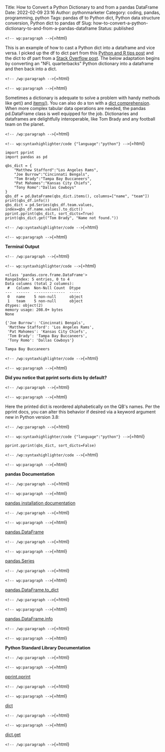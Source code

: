 Title: How to Convert a Python Dictionary to and from a pandas DataFrame
Date: 2022-02-09 23:16
Author: pythonmarketer
Category: coding, pandas, programming, python
Tags: pandas df to Python dict, Python data structure conversion, Python dict to pandas df
Slug: how-to-convert-a-python-dictionary-to-and-from-a-pandas-dataframe
Status: published

`<!-- wp:paragraph -->`{=html}

This is an example of how to cast a Python dict into a dataframe and vice versa. I picked up the df to dict part from this [Python and R tips post](https://cmdlinetips.com/2021/04/convert-two-column-values-from-pandas-dataframe-to-a-dictionary/#:~:text=Another%20approach%20to%20convert%20two,all%20columns%20in%20the%20dataframe.) and the dict to df part from a [Stack Overflow post](https://stackoverflow.com/questions/18837262/convert-python-dict-into-a-dataframe). The below adaptation begins by converting an "NFL quarterbacks" Python dictionary into a dataframe and then back into a dict.

`<!-- /wp:paragraph -->`{=html}

`<!-- wp:paragraph -->`{=html}

Sometimes a dictionary is adequate to solve a problem with handy methods like get() and [items()](https://docs.python.org/3/tutorial/datastructures.html#looping-techniques). You can also do a ton with a [dict comprehension](https://www.python.org/dev/peps/pep-0274/). When more complex tabular data operations are needed, the pandas pd.DataFrame class is well equipped for the job. Dictionaries and dataframes are delightfully interoperable, like Tom Brady and any football team on the planet.

`<!-- /wp:paragraph -->`{=html}

`<!-- wp:syntaxhighlighter/code {"language":"python"} -->`{=html}

``` wp-block-syntaxhighlighter-code
import pprint
import pandas as pd

qbs_dict = {
    "Matthew Stafford":"Los Angeles Rams",
    "Joe Burrow":"Cincinnati Bengals",
    "Tom Brady":"Tampa Bay Buccaneers",
    "Pat Mahomes":"Kansas City Chiefs",
    "Tony Romo":"Dallas Cowboys"
}
qbs_df = pd.DataFrame(qbs_dict.items(), columns=["name", "team"])
print(qbs_df.info())
qbs_dict = pd.Series(qbs_df.team.values, index=qbs_df.name.values).to_dict()
pprint.pprint(qbs_dict, sort_dicts=True)
print(qbs_dict.get("Tom Brady", "Name not found."))
```

`<!-- /wp:syntaxhighlighter/code -->`{=html}

`<!-- wp:paragraph -->`{=html}

**Terminal Output**

`<!-- /wp:paragraph -->`{=html}

`<!-- wp:syntaxhighlighter/code -->`{=html}

``` wp-block-syntaxhighlighter-code
<class 'pandas.core.frame.DataFrame'>
RangeIndex: 5 entries, 0 to 4
Data columns (total 2 columns):
 #   Column  Non-Null Count  Dtype 
---  ------  --------------  ----- 
 0   name    5 non-null      object
 1   team    5 non-null      object
dtypes: object(2)
memory usage: 208.0+ bytes
None

{'Joe Burrow': 'Cincinnati Bengals',
 'Matthew Stafford': 'Los Angeles Rams',
 'Pat Mahomes': 'Kansas City Chiefs',
 'Tom Brady': 'Tampa Bay Buccaneers',
 'Tony Romo': 'Dallas Cowboys'}

Tampa Bay Buccaneers
```

`<!-- /wp:syntaxhighlighter/code -->`{=html}

`<!-- wp:paragraph -->`{=html}

**Did you notice that pprint sorts dicts by default?**

`<!-- /wp:paragraph -->`{=html}

`<!-- wp:paragraph -->`{=html}

Here the printed dict is reordered alphabetically on the QB's names. Per the pprint docs, you can alter this behavior if desired via a keyword argument new in Python version 3.8:

`<!-- /wp:paragraph -->`{=html}

`<!-- wp:syntaxhighlighter/code {"language":"python"} -->`{=html}

``` wp-block-syntaxhighlighter-code
pprint.pprint(qbs_dict, sort_dicts=False)
```

`<!-- /wp:syntaxhighlighter/code -->`{=html}

`<!-- wp:paragraph -->`{=html}

**pandas** **Documentation**

`<!-- /wp:paragraph -->`{=html}

`<!-- wp:paragraph -->`{=html}

[pandas installation documentation](https://pandas.pydata.org/docs/getting_started/install.html)

`<!-- /wp:paragraph -->`{=html}

`<!-- wp:paragraph -->`{=html}

[pandas.DataFrame](https://pandas.pydata.org/docs/reference/api/pandas.DataFrame.html)

`<!-- /wp:paragraph -->`{=html}

`<!-- wp:paragraph -->`{=html}

[pandas.Series](https://pandas.pydata.org/docs/reference/api/pandas.Series.html)

`<!-- /wp:paragraph -->`{=html}

`<!-- wp:paragraph -->`{=html}

[pandas.DataFrame.to_dict](https://pandas.pydata.org/docs/reference/api/pandas.DataFrame.to_dict.html)

`<!-- /wp:paragraph -->`{=html}

`<!-- wp:paragraph -->`{=html}

[pandas.DataFrame.info](https://pandas.pydata.org/docs/reference/api/pandas.DataFrame.info.html)

`<!-- /wp:paragraph -->`{=html}

`<!-- wp:paragraph -->`{=html}

**Python Standard Library Documentation**

`<!-- /wp:paragraph -->`{=html}

`<!-- wp:paragraph -->`{=html}

[pprint.pprint](https://docs.python.org/3/library/pprint.html#pprint.pprint)

`<!-- /wp:paragraph -->`{=html}

`<!-- wp:paragraph -->`{=html}

[dict](https://docs.python.org/3/library/stdtypes.html?highlight=dict#mapping-types-dict)

`<!-- /wp:paragraph -->`{=html}

`<!-- wp:paragraph -->`{=html}

[dict.get](https://docs.python.org/3/library/stdtypes.html#dict.get)

`<!-- /wp:paragraph -->`{=html}
